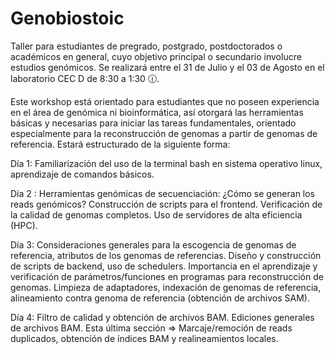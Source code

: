 # Genobiostoic
Taller para estudiantes de pregrado, postgrado, postdoctorados o académicos en general, cuyo objetivo principal o secundario involucre estudios genómicos. Se realizará entre el 31 de Julio y el 03 de Agosto en el laboratorio CEC D de 8:30 a 1:30 🕧. 

Este workshop está orientado para estudiantes que no poseen experiencia en el área de genómica ni bioinformática, así otorgará las herramientas básicas y necesarias para iniciar las tareas fundamentales, orientado especialmente para la reconstrucción de genomas a partir de genomas de referencia. Estará estructurado de la siguiente forma:

Día 1: Familiarización del uso de la terminal bash en sistema operativo linux, aprendizaje de comandos básicos.

Día 2 : Herramientas genómicas de secuenciación: ¿Cómo se generan los reads genómicos? Construcción de scripts para el frontend. Verificación de la calidad de genomas completos. Uso de servidores de alta eficiencia (HPC).

Día 3: Consideraciones generales para la escogencia de genomas de referencia, atributos de los genomas de referencias. Diseño y construcción de scripts de backend, uso de schedulers. Importancia en el aprendizaje y verificación de parámetros/funciones en programas para reconstrucción de genomas. Limpieza de adaptadores, indexación de genomas de referencia, alineamiento contra genoma de referencia (obtención de archivos SAM).

Día 4: Filtro de calidad y obtención de archivos BAM. Ediciones generales de archivos BAM. Esta última sección => Marcaje/remoción de reads duplicados, obtención de índices BAM y realineamientos locales.
